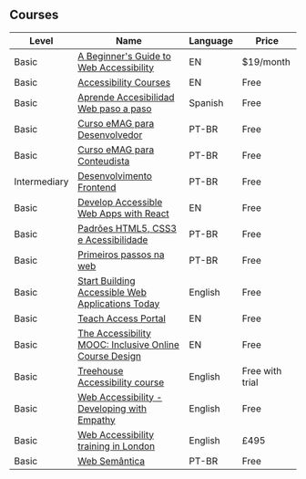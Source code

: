 ## Courses

| Level | Name | Language | Price |
|---    |---   |---       |---    |
| Basic | [A Beginner's Guide to Web Accessibility](https://webdesign.tutsplus.com/courses/a-beginners-guide-to-web-accessibility) | EN | $19/month |
| Basic | [Accessibility Courses](https://github.com/mgifford/a11y-courses) | EN | Free |
| Basic | [Aprende Accesibilidad Web paso a paso](https://www.udemy.com/aprende-accesibilidad-web-paso-a-paso/) | Spanish | Free |
| Basic | [Curso eMAG para Desenvolvedor](http://emag.governoeletronico.gov.br/cursodesenvolvedor/) | PT-BR | Free |
| Basic | [Curso eMAG para Conteudista](http://emag.governoeletronico.gov.br/cursoconteudista/) | PT-BR | Free |
| Intermediary | [Desenvolvimento Frontend](https://cursos.timtec.com.br/course/desenvolvimento-de-front-end/intro) | PT-BR | Free |
| Basic | [Develop Accessible Web Apps with React](https://egghead.io/courses/develop-accessible-web-apps-with-react) | EN | Free |
| Basic | [Padrões HTML5, CSS3 e Acessibilidade](http://www.w3c.br/Cursos/PadroesWebAcessibilidade) | PT-BR | Free |
| Basic | [Primeiros passos na web](https://github.com/VaiNaWeb/primeiros-passos-na-web) | PT-BR | Free |
| Basic | [Start Building Accessible Web Applications Today](https://egghead.io/courses/start-building-accessible-web-applications-today) | English | Free |
| Basic | [Teach Access Portal](https://teachaccess.github.io/tutorial/) | EN | Free |
| Basic | [The Accessibility MOOC: Inclusive Online Course Design](http://accessibility.mrooms.net/#a11y) | EN | Free |
| Basic | [Treehouse Accessibility course](https://teamtreehouse.com/library/accessibility) | English | Free with trial |
| Basic | [Web Accessibility - Developing with Empathy](https://www.udacity.com/course/web-accessibility--ud891) | English | Free |
| Basic | [Web Accessibility training in London](https://www.webcredible.com/training/web-accessibility-training/) | English | £495 |
| Basic | [Web Semântica](http://www.w3c.br/Cursos/WebSemantica) | PT-BR | Free |
